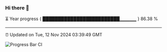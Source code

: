 ### Hi there 👋

⏳ Year progress { █████████████████████████▁▁▁▁▁ } 86.38 %

---

⏰ Updated on Tue, 12 Nov 2024 03:39:49 GMT

![Progress Bar CI](https://github.com/IshwaranRudhara/GIT-ACTION/workflows/Progress%20Bar%20CI/badge.svg)
